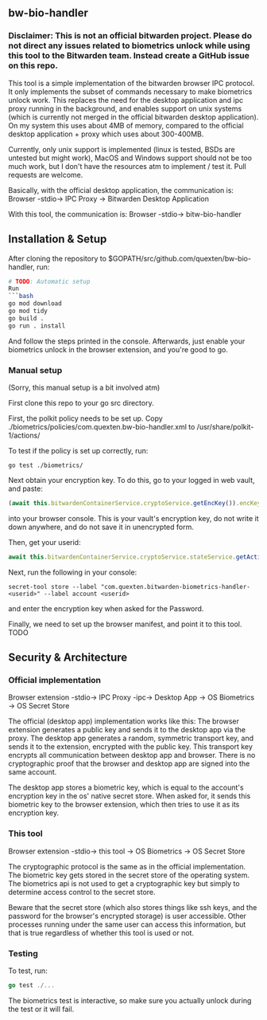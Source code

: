 ## bw-bio-handler

### Disclaimer: This is not an official bitwarden project. Please do not direct any issues related to biometrics unlock while using this tool to the Bitwarden team. Instead create a GitHub issue on this repo.

This tool is a simple implementation of the bitwarden browser IPC protocol. It only implements the subset of commands necessary to make biometrics unlock work. This replaces the need for the desktop application and ipc proxy running in the background, and enables support on unix systems (which is currently not merged in the official bitwarden desktop application). On my system this uses about 4MB of memory, compared to the official desktop application + proxy which uses about 300-400MB.

Currently, only unix support is implemented (linux is tested, BSDs are untested but might work), MacOS and Windows support should not be too much work, but I don't have the resources atm to implement / test it. Pull requests are welcome.

Basically, with the official desktop application, the communication is:
Browser -stdio-> IPC Proxy -> Bitwarden Desktop Application

With this tool, the communication is:
Browser -stdio-> bitw-bio-handler

## Installation & Setup
After cloning the repository to $GOPATH/src/github.com/quexten/bw-bio-handler, run:
```bash
# TODO: Automatic setup
Run
```bash
go mod download
go mod tidy
go build .
go run . install
```
And follow the steps printed in the console.
Afterwards, just enable your biometrics unlock in the browser extension, and you're good to go.

### Manual setup
(Sorry, this manual setup is a bit involved atm)

First clone this repo to your go src directory.

First, the polkit policy needs to be set up. Copy ./biometrics/policies/com.quexten.bw-bio-handler.xml to
/usr/share/polkit-1/actions/

To test if the policy is set up correctly, run:
```
go test ./biometrics/
```

Next obtain your encryption key. To do this, go to your logged in web vault, and paste:
```js
(await this.bitwardenContainerService.cryptoService.getEncKey()).encKeyB64
```
into your browser console. This is your vault's encryption key, do not write it down anywhere, and do not save it in unencrypted form.

Then, get your userid: 
```js
await this.bitwardenContainerService.cryptoService.stateService.getActiveUserIdFromStorage()
```

Next, run the following in your console:
```
secret-tool store --label "com.quexten.bitwarden-biometrics-handler-<userid>" --label account <userid>
```
and enter the encryption key when asked for the Password.

Finally, we need to set up the browser manifest, and point it to this tool.
TODO

## Security & Architecture

### Official implementation

Browser extension -stdio-> IPC Proxy -ipc-> Desktop App -> OS Biometrics
                                                        -> OS Secret Store

The official (desktop app) implementation works like this: The browser extension generates a public key and sends it to the desktop app via the proxy. The desktop app generates a random, symmetric transport key, and sends it to the extension, encrypted with the public key. This transport key encrypts all communication between desktop app and browser. There is no cryptographic proof that the browser and desktop app are signed into the same account.

The desktop app stores a biometric key, which is equal to the account's encryption key in the os' native secret store. When asked for, it sends this biometric key to the browser extension, which then tries to use it as its encryption key.

### This tool

Browser extension -stdio-> this tool -> OS Biometrics
                                     -> OS Secret Store

The cryptographic protocol is the same as in the official implementation. The biometric key gets stored in the secret store of the operating system. The biometrics api is not used to get a cryptographic key but simply to determine access control to the secret store.

Beware that the secret store (which also stores things like ssh keys, and the password for the browser's encrypted storage) is user accessible. Other processes running under the same user can access this information, but that is true regardless of whether this tool is used or not.

### Testing
To test, run:

```go
go test ./...
```

The biometrics test is interactive, so make sure you actually unlock during the test or it will fail.